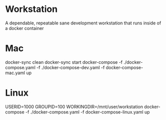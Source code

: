 # Workstation

A dependable, repeatable sane development workstation that runs inside of a docker container

# Mac
docker-sync clean
docker-sync start 
docker-compose -f ./docker-compose.yaml -f ./docker-compose-dev.yaml -f docker-compose-mac.yaml up

# Linux
USERID=1000 GROUPID=100 WORKINGDIR=/mnt/user/workstation docker-compose -f ./docker-compose.yaml -f docker-compose-linux.yaml up 
